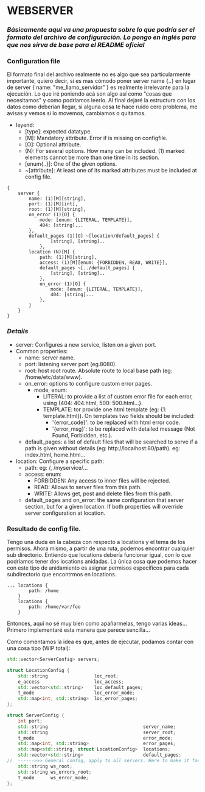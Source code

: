 # WEBSERVER

### *Básicamente aquí va una propuesta sobre lo que podría ser el formato del archivo de configuración. Lo pongo en inglés para que nos sirva de base para el README oficial*

### Configuration file

El formato final del archivo realmente no es algo que sea particularmente importante, quiero decir, si es mas cómodo poner server name {..} en lugar de server { name: "me_llamo_servidor" } es realmente irrelevante para la ejecución.
Lo que iré poniendo acá son algo así como "cosas que necesitamos" y como podríamos leerlo. Al final dejaré la estructura con los datos como deberían llegar, si alguna cosa te hace ruido cero problema, me avisas y vemos si lo movemos, cambiamos o quitamos.


* leyend: 
  - \[type\]: expected datatype.
  - \[M\]: Mandatory attribute. Error if is missing on configfile.
  - \[O\]: Optional attribute.
  - \(N\): For several options. How many can be included. (1) marked elements cannot be more than one time in its section.
  - \[enum\{..}]: One of the given options.
  - ~\[attribute\]: At least one of its marked attributes must be included at config file.
```
{
    server {
        name: (1)[M][string],
        port: (1)[M][int],
        root: (1)[M][string],
        on_error (1)[O] {
            mode: [enum: {LITERAL, TEMPLATE}],
            404: [string]...
        },
        default_pages (1)[O] ~[location/default_pages] {
                [string], [string]..
            },
        location (N)[M] {
            path: (1)[M][string],
            access: (1)[M][enum: {FORBIDDEN, READ, WRITE}],
            default_pages ~[../default_pages] {
                [string], [string]..
            },
            on_error (1)[O] {
                mode: [enum: {LITERAL, TEMPLATE}],
                404: [string]...
            },            
        }
    }
}
```
### *Details*
* server: Configures a new service, listen on a given port.
* Common properties:
  * name: server name.
  * port: listening server port (eg.8080).
  * root: host root route. Absolute route to local base path (eg: /home/etc/data/www).
  * on_error: options to configure custom error pages.
    * mode, enum:
      * LITERAL: to provide a list of custom error file for each error, using {404: 404.html, 500: 500.html...}.
      * TEMPLATE: tor provide one html template (eg: {1: template.html}). On templates two fields should be included: 
        * '{error_code}': to be replaced with html error code.
        * '{error_msg}': to be replaced with detailed message (Not Found, Forbidden, etc.).
  * default_pages: a list of default files that will be searched to serve if a path is given without details (eg: http://localhost:80/path). eg: index.html, home.html... 
* location: Configure a specific path:
  * path: eg: /, /myservice/...
  * access: enum:
    * FORBIDDEN: Any access to inner files will be rejected.
    * READ: Allows to server files from this path.
    * WRITE: Allows get, post and delete files from this path.
  * default_pages and on_error: the same configuration that server section, but for a given location. If both properties will override server configuration at location.

### Resultado de config file.

Tengo una duda en la cabeza con respecto a locations y el tema de los permisos. Ahora mismo, a partir de una ruta, podemos encontrar cualquier sub directorio.
Entiendo que locations debería funcionar igual, con lo que podríamos tener dos locations anidadas. La única cosa que podemos hacer con este tipo de anidamiento es asignar permisos específicos para cada subdirectorio que encontrmos en locations.
```
... locations {
        path: /home
    }
    locations {
        path: /home/var/foo
    }
``` 
Entonces, aquí no sé muy bien como apañarmelas, tengo varias ideas... Primero implementaré esta manera que parece sencilla...

Como comentamos la idea es que, antes de ejecutar, podamos contar con una cosa tipo (WIP total):

```c++
std::vector<ServerConfig> servers;

struct LocationConfig {
	std::string                 loc_root;
	e_access                    loc_access;
	std::vector<std::string>    loc_default_pages;
	t_mode                      loc_error_mode;
	std::map<int, std::string>  loc_error_pages;
};

struct ServerConfig {
	int port;
	std::string                                   server_name;
	std::string                                   server_root;
	t_mode                                        error_mode;
	std::map<int, std::string>                    error_pages;
	std::map<std::string, struct LocationConfig>  locations;
	std::vector<std::string>                      default_pages;
//	------>>> General config, apply to all servers. Here to make it faster at exec
	std::string ws_root;
	std::string ws_errors_root;
	t_mode      ws_error_mode;
};
```